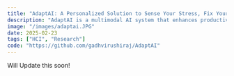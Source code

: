 ```yaml
---
title: "AdaptAI: A Personalized Solution to Sense Your Stress, Fix Your Mess, and Boost Productivity"
description: "AdaptAI is a multimodal AI system that enhances productivity and well-being by tailoring interventions to individual needs. Unlike generic tools, AdaptAI integrates egocentric vision, audio, physiological signals, and LLM-driven workflows to provide context-aware support. Its Tone-Adaptive Conversational Agent enhances productivity by adjusting responses to be more positive and supportive during stressful moments."
image: "/images/adaptai.JPG"
date: 2025-02-23
tags: ["HCI", "Research"]
code: "https://github.com/gadhvirushiraj/AdaptAI"
---
```


Will Update this soon!
